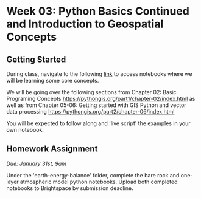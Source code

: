 # Week 03: Python Basics Continued and Introduction to Geospatial Concepts
## Getting Started
During class, navigate to the following [link](https://lmu-climate-hub.briannapagan.com/hub/user-redirect/git-pull?repo=https%3A%2F%2Fgithub.com%2Fbriannapagan%2Flmu-climate-risk-spring-2025&branch=main&urlpath=lab%2Ftree%2Flmu-climate-risk-spring-2025%2Fweek-03) to access notebooks where we will be learning some core concepts.

We will be going over the following sections from Chapter 02: Basic Programing Concepts https://pythongis.org/part1/chapter-02/index.html as well as from Chapter 05-06: Getting started with GIS Python and vector data processing https://pythongis.org/part2/chapter-06/index.html


You will be expected to follow along and 'live script' the examples in your own notebook. 

## Homework Assignment
*Due: January 31st, 9am*

Under the 'earth-energy-balance' folder, complete the bare rock and one-layer atmospheric model python notebooks. Upload both completed notebooks to Brightspace by submission deadline. 
